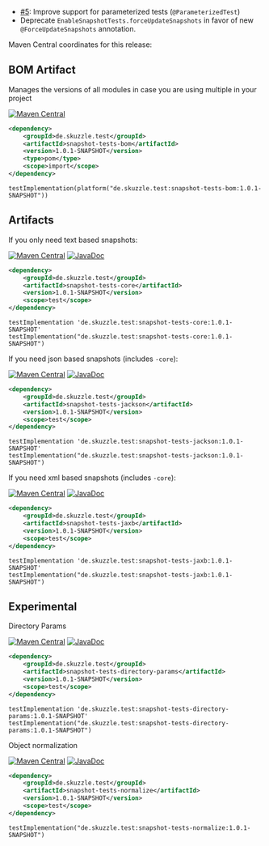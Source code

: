 * [#5](https://github.com/skuzzle/snapshot-tests/issues/5): Improve support for parameterized tests (`@ParameterizedTest`)
* Deprecate `EnableSnapshotTests.forceUpdateSnapshots` in favor of new `@ForceUpdateSnapshots` annotation.

Maven Central coordinates for this release:

## BOM Artifact
Manages the versions of all modules in case you are using multiple in your project

[![Maven Central](https://img.shields.io/static/v1?label=MavenCentral&message=1.0.1-SNAPSHOT&color=blue)](https://search.maven.org/artifact/de.skuzzle.test/snapshot-tests-bom/1.0.1-SNAPSHOT/jar)

```xml
<dependency>
    <groupId>de.skuzzle.test</groupId>
    <artifactId>snapshot-tests-bom</artifactId>
    <version>1.0.1-SNAPSHOT</version>
    <type>pom</type>
    <scope>import</scope>
</dependency>
```

```
testImplementation(platform("de.skuzzle.test:snapshot-tests-bom:1.0.1-SNAPSHOT"))
```

## Artifacts
If you only need text based snapshots:

[![Maven Central](https://img.shields.io/static/v1?label=MavenCentral&message=1.0.1-SNAPSHOT&color=blue)](https://search.maven.org/artifact/de.skuzzle.test/snapshot-tests-core/1.0.1-SNAPSHOT/jar) [![JavaDoc](https://img.shields.io/static/v1?label=JavaDoc&message=1.0.1-SNAPSHOT&color=orange)](http://www.javadoc.io/doc/de.skuzzle.test/snapshot-tests-core/1.0.1-SNAPSHOT)

```xml
<dependency>
    <groupId>de.skuzzle.test</groupId>
    <artifactId>snapshot-tests-core</artifactId>
    <version>1.0.1-SNAPSHOT</version>
    <scope>test</scope>
</dependency>
```

```
testImplementation 'de.skuzzle.test:snapshot-tests-core:1.0.1-SNAPSHOT'
testImplementation("de.skuzzle.test:snapshot-tests-core:1.0.1-SNAPSHOT")
```

If you need json based snapshots (includes `-core`):

[![Maven Central](https://img.shields.io/static/v1?label=MavenCentral&message=1.0.1-SNAPSHOT&color=blue)](https://search.maven.org/artifact/de.skuzzle.test/snapshot-tests-jackson/1.0.1-SNAPSHOT/jar) [![JavaDoc](https://img.shields.io/static/v1?label=JavaDoc&message=1.0.1-SNAPSHOT&color=orange)](http://www.javadoc.io/doc/de.skuzzle.test/snapshot-tests-jackson/1.0.1-SNAPSHOT)

```xml
<dependency>
    <groupId>de.skuzzle.test</groupId>
    <artifactId>snapshot-tests-jackson</artifactId>
    <version>1.0.1-SNAPSHOT</version>
    <scope>test</scope>
</dependency>
```

```
testImplementation 'de.skuzzle.test:snapshot-tests-jackson:1.0.1-SNAPSHOT'
testImplementation("de.skuzzle.test:snapshot-tests-jackson:1.0.1-SNAPSHOT")
```

If you need xml based snapshots (includes `-core`):

[![Maven Central](https://img.shields.io/static/v1?label=MavenCentral&message=1.0.1-SNAPSHOT&color=blue)](https://search.maven.org/artifact/de.skuzzle.test/snapshot-tests-jaxb/1.0.1-SNAPSHOT/jar) [![JavaDoc](https://img.shields.io/static/v1?label=JavaDoc&message=1.0.1-SNAPSHOT&color=orange)](http://www.javadoc.io/doc/de.skuzzle.test/snapshot-tests-jaxb/1.0.1-SNAPSHOT)

```xml
<dependency>
    <groupId>de.skuzzle.test</groupId>
    <artifactId>snapshot-tests-jaxb</artifactId>
    <version>1.0.1-SNAPSHOT</version>
    <scope>test</scope>
</dependency>
```

```
testImplementation 'de.skuzzle.test:snapshot-tests-jaxb:1.0.1-SNAPSHOT'
testImplementation("de.skuzzle.test:snapshot-tests-jaxb:1.0.1-SNAPSHOT")
```

## Experimental
Directory Params

[![Maven Central](https://img.shields.io/static/v1?label=MavenCentral&message=1.0.1-SNAPSHOT&color=blue)](https://search.maven.org/artifact/de.skuzzle.test/snapshot-tests-directory-params/1.0.1-SNAPSHOT/jar) [![JavaDoc](https://img.shields.io/static/v1?label=JavaDoc&message=1.0.1-SNAPSHOT&color=orange)](http://www.javadoc.io/doc/de.skuzzle.test/snapshot-tests-directory-params/1.0.1-SNAPSHOT)

```xml
<dependency>
    <groupId>de.skuzzle.test</groupId>
    <artifactId>snapshot-tests-directory-params</artifactId>
    <version>1.0.1-SNAPSHOT</version>
    <scope>test</scope>
</dependency>
```

```
testImplementation 'de.skuzzle.test:snapshot-tests-directory-params:1.0.1-SNAPSHOT'
testImplementation("de.skuzzle.test:snapshot-tests-directory-params:1.0.1-SNAPSHOT")
```

Object normalization

[![Maven Central](https://img.shields.io/static/v1?label=MavenCentral&message=1.0.1-SNAPSHOT&color=blue)](https://search.maven.org/artifact/de.skuzzle.test/snapshot-tests-normalize/1.0.1-SNAPSHOT/jar) [![JavaDoc](https://img.shields.io/static/v1?label=JavaDoc&message=1.0.1-SNAPSHOT&color=orange)](http://www.javadoc.io/doc/de.skuzzle.test/snapshot-tests-normalize/1.0.1-SNAPSHOT)

```xml
<dependency>
    <groupId>de.skuzzle.test</groupId>
    <artifactId>snapshot-tests-normalize</artifactId>
    <version>1.0.1-SNAPSHOT</version>
    <scope>test</scope>
</dependency>
```

```
testImplementation("de.skuzzle.test:snapshot-tests-normalize:1.0.1-SNAPSHOT")
```